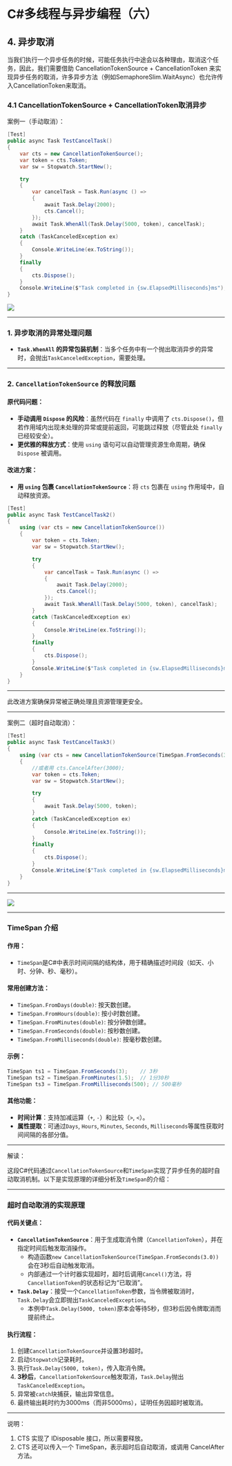 # C#多线程与异步编程（六）

## 4. 异步取消

当我们执行一个异步任务的时候，可能任务执行中途会以各种理由，取消这个任务，因此，我们需要借助 CancellationTokenSource + CancellationToken 来实现异步任务的取消，许多异步方法（例如SemaphoreSlim.WaitAsync）也允许传入CancellationToken来取消。

### 4.1 CancellationTokenSource + CancellationToken取消异步

案例一（手动取消）：

```csharp
[Test]
public async Task TestCancelTask()
{
    var cts = new CancellationTokenSource();
    var token = cts.Token;
    var sw = Stopwatch.StartNew();

    try
    {
        var cancelTask = Task.Run(async () =>
        {
            await Task.Delay(2000);
            cts.Cancel();
        });
        await Task.WhenAll(Task.Delay(5000, token), cancelTask);
    }
    catch (TaskCanceledException ex)
    {
        Console.WriteLine(ex.ToString());
    }
    finally
    {
        cts.Dispose();
    }
    Console.WriteLine($"Task completed in {sw.ElapsedMilliseconds}ms");
}
```

![](imgs/01.PNG)

---

### **1. 异步取消的异常处理问题**
- **`Task.WhenAll` 的异常包装机制**：当多个任务中有一个抛出取消异步的异常时，会抛出`TaskCanceledException`，需要处理。

---

### **2. `CancellationTokenSource` 的释放问题**
#### 原代码问题：
- **手动调用 `Dispose` 的风险**：虽然代码在 `finally` 中调用了 `cts.Dispose()`，但若作用域内出现未处理的异常或提前返回，可能跳过释放（尽管此处 `finally` 已经较安全）。
- **更优雅的释放方式**：使用 `using` 语句可以自动管理资源生命周期，确保 `Dispose` 被调用。

#### 改进方案：
- **用 `using` 包裹 `CancellationTokenSource`**：将 `cts` 包裹在 `using` 作用域中，自动释放资源。

```csharp
[Test]
public async Task TestCancelTask2()
{
    using (var cts = new CancellationTokenSource())
    {
        var token = cts.Token;
        var sw = Stopwatch.StartNew();

        try
        {
            var cancelTask = Task.Run(async () =>
            {
                await Task.Delay(2000);
                cts.Cancel();
            });
            await Task.WhenAll(Task.Delay(5000, token), cancelTask);
        }
        catch (TaskCanceledException ex)
        {
            Console.WriteLine(ex.ToString());
        }
        finally
        {
            cts.Dispose();
        }
        Console.WriteLine($"Task completed in {sw.ElapsedMilliseconds}ms");
    }
}
```

---

此改进方案确保异常被正确处理且资源管理更安全。

---

案例二（超时自动取消）：

```csharp
[Test]
public async Task TestCancelTask3()
{
    using (var cts = new CancellationTokenSource(TimeSpan.FromSeconds(3.0)))
    {
        //或者用 cts.CancelAfter(3000);
        var token = cts.Token;
        var sw = Stopwatch.StartNew();

        try
        {
            await Task.Delay(5000, token);
        }
        catch (TaskCanceledException ex)
        {
            Console.WriteLine(ex.ToString());
        }
        finally
        {
            cts.Dispose();
        }
        Console.WriteLine($"Task completed in {sw.ElapsedMilliseconds}ms");
    }
}
```

---

![](imgs/02.PNG)

---

### **TimeSpan 介绍**
#### **作用**：
- `TimeSpan`是C#中表示时间间隔的结构体，用于精确描述时间段（如天、小时、分钟、秒、毫秒）。

#### **常用创建方法**：
- `TimeSpan.FromDays(double)`: 按天数创建。
- `TimeSpan.FromHours(double)`: 按小时数创建。
- `TimeSpan.FromMinutes(double)`: 按分钟数创建。
- `TimeSpan.FromSeconds(double)`: 按秒数创建。
- `TimeSpan.FromMilliseconds(double)`: 按毫秒数创建。

#### **示例**：
```csharp
TimeSpan ts1 = TimeSpan.FromSeconds(3);    // 3秒
TimeSpan ts2 = TimeSpan.FromMinutes(1.5);  // 1分30秒
TimeSpan ts3 = TimeSpan.FromMilliseconds(500); // 500毫秒
```

#### **其他功能**：
- **时间计算**：支持加减运算（`+`, `-`）和比较（`>`, `<`）。
- **属性提取**：可通过`Days`, `Hours`, `Minutes`, `Seconds`, `Milliseconds`等属性获取时间间隔的各部分值。

---

解读：

这段C#代码通过`CancellationTokenSource`和`TimeSpan`实现了异步任务的超时自动取消机制。以下是实现原理的详细分析及`TimeSpan`的介绍：

---

### **超时自动取消的实现原理**
#### 代码关键点：
- **`CancellationTokenSource`**：用于生成取消令牌（`CancellationToken`），并在指定时间后触发取消操作。
  - 构造函数`new CancellationTokenSource(TimeSpan.FromSeconds(3.0))`会在3秒后自动触发取消。
  - 内部通过一个计时器实现超时，超时后调用`Cancel()`方法，将`CancellationToken`的状态标记为“已取消”。
- **`Task.Delay`**：接受一个`CancellationToken`参数，当令牌被取消时，`Task.Delay`会立即抛出`TaskCanceledException`。
  - 本例中`Task.Delay(5000, token)`原本会等待5秒，但3秒后因令牌取消而提前终止。

#### 执行流程：
1. 创建`CancellationTokenSource`并设置3秒超时。
2. 启动`Stopwatch`记录耗时。
3. 执行`Task.Delay(5000, token)`，传入取消令牌。
4. **3秒后**，`CancellationTokenSource`触发取消，`Task.Delay`抛出`TaskCanceledException`。
5. 异常被`catch`块捕获，输出异常信息。
6. 最终输出耗时约为3000ms（而非5000ms），证明任务因超时被取消。

---

说明：

1. CTS 实现了 IDisposable 接口，所以需要释放。
2. CTS 还可以传入一个 TimeSpan，表示超时后自动取消，或调用 CancelAfter 方法。
